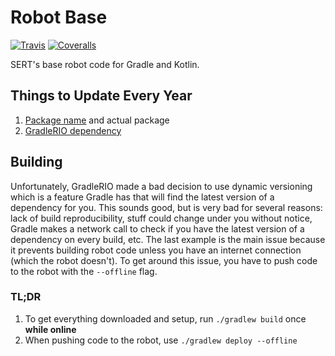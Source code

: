 # Robot Base

[![Travis][travis-img]][travis-url]
[![Coveralls][coveralls-img]][coveralls-url]

SERT's base robot code for Gradle and Kotlin.

## Things to Update Every Year

1. [Package name](https://github.com/SouthEugeneRoboticsTeam/Robot-Base/blob/master/build.gradle#L41) and actual package
1. [GradleRIO dependency](https://github.com/SouthEugeneRoboticsTeam/Robot-Base/blob/master/build.gradle#L13)

## Building

Unfortunately, GradleRIO made a bad decision to use dynamic versioning which is a feature Gradle has
that will find the latest version of a dependency for you. This sounds good, but is very bad for
several reasons: lack of build reproducibility, stuff could change under you without notice, Gradle
makes a network call to check if you have the latest version of a dependency on every build, etc.
The last example is the main issue because it prevents building robot code unless you have an
internet connection (which the robot doesn't). To get around this issue, you have to push code to
the robot with the `--offline` flag.

### TL;DR

1. To get everything downloaded and setup, run `./gradlew build` once **while online**
2. When pushing code to the robot, use `./gradlew deploy --offline`

[travis-img]: https://img.shields.io/travis/SouthEugeneRoboticsTeam/Robot-Base.svg?style=flat-square
[travis-url]: https://travis-ci.org/SouthEugeneRoboticsTeam/Robot-Base
[coveralls-img]: https://img.shields.io/coveralls/SouthEugeneRoboticsTeam/Robot-Base.svg?style=flat-square
[coveralls-url]: https://coveralls.io/github/SouthEugeneRoboticsTeam/Robot-Base
